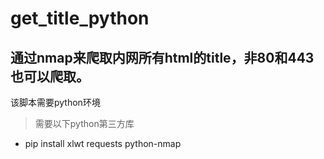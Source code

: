 # get_title_python
## 通过nmap来爬取内网所有html的title，非80和443也可以爬取。
该脚本需要python环境
> 需要以下python第三方库

- pip install xlwt requests python-nmap
